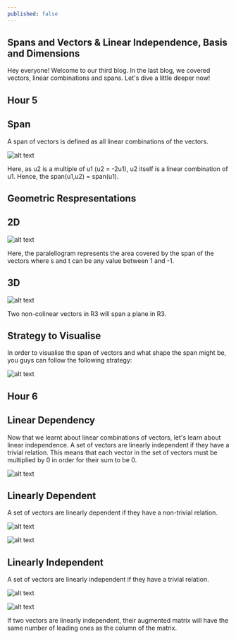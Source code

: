 ```yaml
---
published: false
---
```

## Spans and Vectors & Linear Independence, Basis and Dimensions 

Hey everyone! Welcome to our third blog. In the last blog, we covered vectors, linear combinations and spans. Let's dive a little deeper now!

## Hour 5

## Span

A span of vectors is defined as all linear combinations of the vectors.  

![alt text](https://github.com/nilu-24/nilu-24.github.io/blob/master/_posts/HOUR%205-2.jpg?raw=true) 

Here, as u2 is a multiple of u1 (u2 = -2u1), u2 itself is a linear combination of u1. Hence, the span(u1,u2) = span(u1).

## Geometric Respresentations

## 2D

![alt text](https://github.com/nilu-24/nilu-24.github.io/blob/master/_posts/HOUR%205-3.jpg?raw=true) 

Here, the paralellogram represents the area covered by the span of the vectors where s and t can be any value between 1 and -1.

## 3D

![alt text](https://github.com/nilu-24/nilu-24.github.io/blob/master/_posts/HOUR%205-4.jpg?raw=true) 

Two non-colinear vectors in R3 will span a plane in R3.

## Strategy to Visualise 

In order to visualise the span of vectors and what shape the span might be, you guys can follow the following strategy:

![alt text](https://github.com/nilu-24/nilu-24.github.io/blob/master/_posts/HOUR%205-5.jpg?raw=true) 

## Hour 6

## Linear Dependency

Now that we learnt about linear combinations of vectors, let's learn about linear independence.
A set of vectors are linearly independent if they have a trivial relation. This means that each vector in the set of vectors must be multiplied by 0 in order for their sum to be 0.

![alt text](https://github.com/nilu-24/nilu-24.github.io/blob/master/_posts/HOUR%206-2.jpg?raw=true) 

## Linearly Dependent

A set of vectors are linearly dependent if they have a non-trivial relation.

![alt text](https://github.com/nilu-24/nilu-24.github.io/blob/master/_posts/HOUR%206-3.jpg?raw=true)

![alt text](https://github.com/nilu-24/nilu-24.github.io/blob/master/_posts/HOUR%206-4.jpg?raw=true) 

## Linearly Independent

A set of vectors are linearly independent if they have a trivial relation.

![alt text](https://github.com/nilu-24/nilu-24.github.io/blob/master/_posts/HOUR%206-5.jpg?raw=true) 

![alt text](https://github.com/nilu-24/nilu-24.github.io/blob/master/_posts/HOUR%206-6.jpg?raw=true) 

If two vectors are linearly independent, their augmented matrix will have the same number of leading ones as the column of the matrix.



